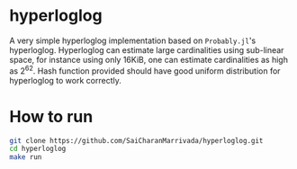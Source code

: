 # hyperloglog

A very simple hyperloglog implementation based on `Probably.jl`'s hyperloglog. Hyperloglog can estimate large cardinalities using sub-linear space, for instance using only 16KiB, one can estimate cardinalities as high as $2^{62}$. Hash function provided should have good uniform distribution for hyperloglog to work correctly.

# How to run
```bash
git clone https://github.com/SaiCharanMarrivada/hyperloglog.git
cd hyperloglog
make run
```

